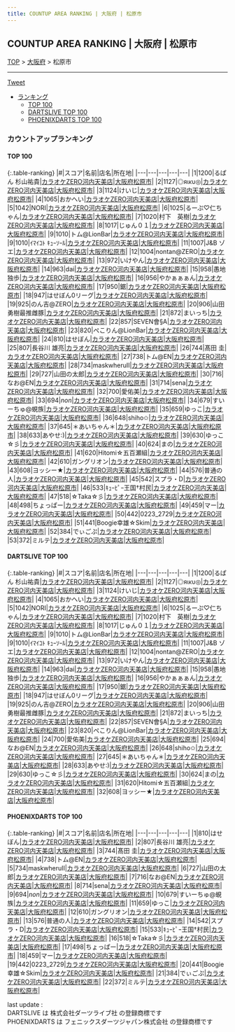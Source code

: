 ```yaml
---
title: COUNTUP AREA RANKING | 大阪府 | 松原市
---
```

## COUNTUP AREA RANKING | 大阪府 | 松原市

[TOP](/darts/rank/) > [大阪府](/darts/rank/大阪府/) > 松原市

___

<a href="https://twitter.com/share?ref_src=twsrc%5Etfw" data-text="COUNTUP AREA RANKING | 大阪府松原市" class="twitter-share-button" data-hashtags="DARTSLIVE,PHOENIXDARTS,darts,ダーツ" data-show-count="false">Tweet</a>

* [ランキング](#カウントアップランキング)
    * [TOP 100](#top-100)
    * [DARTSLIVE TOP 100](#dartslive-top-100)
    * [PHOENIXDARTS TOP 100](#phoenixdarts-top-100)

### カウントアップランキング

#### TOP 100



{:.table-ranking}
|#|スコア|名前|店名|所在地|
|---|---|---|---|---|
|1|1200|<span class="rank-name-dl">るぱん 杉山祐貴</span>|<a href="https://search.dartslive.com/jp/shop/13029d966946ea5d0d9b047a20a7ba1e">カラオケZERO河内天美店</a>|<a href="/darts/rank/大阪府/松原市">大阪府松原市</a>|
|2|1127|<span class="rank-name-dl">◎яικυ◎</span>|<a href="https://search.dartslive.com/jp/shop/13029d966946ea5d0d9b047a20a7ba1e">カラオケZERO河内天美店</a>|<a href="/darts/rank/大阪府/松原市">大阪府松原市</a>|
|3|1124|<span class="rank-name-dl">けいじ</span>|<a href="https://search.dartslive.com/jp/shop/13029d966946ea5d0d9b047a20a7ba1e">カラオケZERO河内天美店</a>|<a href="/darts/rank/大阪府/松原市">大阪府松原市</a>|
|4|1065|<span class="rank-name-dl">おかへい</span>|<a href="https://search.dartslive.com/jp/shop/13029d966946ea5d0d9b047a20a7ba1e">カラオケZERO河内天美店</a>|<a href="/darts/rank/大阪府/松原市">大阪府松原市</a>|
|5|1042|<span class="rank-name-dl">NORI</span>|<a href="https://search.dartslive.com/jp/shop/13029d966946ea5d0d9b047a20a7ba1e">カラオケZERO河内天美店</a>|<a href="/darts/rank/大阪府/松原市">大阪府松原市</a>|
|6|1025|<span class="rank-name-dl">るーぷ♡仁ちゃん</span>|<a href="https://search.dartslive.com/jp/shop/13029d966946ea5d0d9b047a20a7ba1e">カラオケZERO河内天美店</a>|<a href="/darts/rank/大阪府/松原市">大阪府松原市</a>|
|7|1020|<span class="rank-name-dl">村下　英樹</span>|<a href="https://search.dartslive.com/jp/shop/13029d966946ea5d0d9b047a20a7ba1e">カラオケZERO河内天美店</a>|<a href="/darts/rank/大阪府/松原市">大阪府松原市</a>|
|8|1017|<span class="rank-name-dl">じゅん０１</span>|<a href="https://search.dartslive.com/jp/shop/13029d966946ea5d0d9b047a20a7ba1e">カラオケZERO河内天美店</a>|<a href="/darts/rank/大阪府/松原市">大阪府松原市</a>|
|9|1010|<span class="rank-name-dl">トム@LionBar</span>|<a href="https://search.dartslive.com/jp/shop/13029d966946ea5d0d9b047a20a7ba1e">カラオケZERO河内天美店</a>|<a href="/darts/rank/大阪府/松原市">大阪府松原市</a>|
|9|1010|<span class="rank-name-dl">ｲﾏｲｺﾄ ｷｭｰｿｰﾙ</span>|<a href="https://search.dartslive.com/jp/shop/13029d966946ea5d0d9b047a20a7ba1e">カラオケZERO河内天美店</a>|<a href="/darts/rank/大阪府/松原市">大阪府松原市</a>|
|11|1007|<span class="rank-name-dl">J&amp;B ゾエ</span>|<a href="https://search.dartslive.com/jp/shop/13029d966946ea5d0d9b047a20a7ba1e">カラオケZERO河内天美店</a>|<a href="/darts/rank/大阪府/松原市">大阪府松原市</a>|
|12|1004|<span class="rank-name-dl">nontan@ZERO</span>|<a href="https://search.dartslive.com/jp/shop/13029d966946ea5d0d9b047a20a7ba1e">カラオケZERO河内天美店</a>|<a href="/darts/rank/大阪府/松原市">大阪府松原市</a>|
|13|972|<span class="rank-name-dl">いけやん</span>|<a href="https://search.dartslive.com/jp/shop/13029d966946ea5d0d9b047a20a7ba1e">カラオケZERO河内天美店</a>|<a href="/darts/rank/大阪府/松原市">大阪府松原市</a>|
|14|963|<span class="rank-name-dl">dai</span>|<a href="https://search.dartslive.com/jp/shop/13029d966946ea5d0d9b047a20a7ba1e">カラオケZERO河内天美店</a>|<a href="/darts/rank/大阪府/松原市">大阪府松原市</a>|
|15|958|<span class="rank-name-dl">愚地独歩</span>|<a href="https://search.dartslive.com/jp/shop/13029d966946ea5d0d9b047a20a7ba1e">カラオケZERO河内天美店</a>|<a href="/darts/rank/大阪府/松原市">大阪府松原市</a>|
|16|956|<span class="rank-name-dl">やかぁぁぁん</span>|<a href="https://search.dartslive.com/jp/shop/13029d966946ea5d0d9b047a20a7ba1e">カラオケZERO河内天美店</a>|<a href="/darts/rank/大阪府/松原市">大阪府松原市</a>|
|17|950|<span class="rank-name-dl">鋸</span>|<a href="https://search.dartslive.com/jp/shop/13029d966946ea5d0d9b047a20a7ba1e">カラオケZERO河内天美店</a>|<a href="/darts/rank/大阪府/松原市">大阪府松原市</a>|
|18|947|<span class="rank-name-dl">はせぼん0リーグ</span>|<a href="https://search.dartslive.com/jp/shop/13029d966946ea5d0d9b047a20a7ba1e">カラオケZERO河内天美店</a>|<a href="/darts/rank/大阪府/松原市">大阪府松原市</a>|
|19|925|<span class="rank-name-dl">のん吉@ZERO</span>|<a href="https://search.dartslive.com/jp/shop/13029d966946ea5d0d9b047a20a7ba1e">カラオケZERO河内天美店</a>|<a href="/darts/rank/大阪府/松原市">大阪府松原市</a>|
|20|906|<span class="rank-name-dl">山田勇樹最推雌豚</span>|<a href="https://search.dartslive.com/jp/shop/13029d966946ea5d0d9b047a20a7ba1e">カラオケZERO河内天美店</a>|<a href="/darts/rank/大阪府/松原市">大阪府松原市</a>|
|21|872|<span class="rank-name-dl">まいっち</span>|<a href="https://search.dartslive.com/jp/shop/13029d966946ea5d0d9b047a20a7ba1e">カラオケZERO河内天美店</a>|<a href="/darts/rank/大阪府/松原市">大阪府松原市</a>|
|22|857|<span class="rank-name-dl">SEVEN會§A</span>|<a href="https://search.dartslive.com/jp/shop/13029d966946ea5d0d9b047a20a7ba1e">カラオケZERO河内天美店</a>|<a href="/darts/rank/大阪府/松原市">大阪府松原市</a>|
|23|820|<span class="rank-name-dl">ぺこりん@LionBar</span>|<a href="https://search.dartslive.com/jp/shop/13029d966946ea5d0d9b047a20a7ba1e">カラオケZERO河内天美店</a>|<a href="/darts/rank/大阪府/松原市">大阪府松原市</a>|
|24|810|<span class="rank-name-pd">はせぼん</span>|<a href="https://vs.phoenixdarts.com/jp/shop/shopDetailInfo/s_89509?s_seq=89509">カラオケZERO河内天美店</a>|<a href="/darts/rank/大阪府/松原市">大阪府松原市</a>|
|25|807|<span class="rank-name-pd"><span class="pro-icon-pd"></span>長谷川 雄亮</span>|<a href="https://vs.phoenixdarts.com/jp/shop/shopDetailInfo/s_89509?s_seq=89509">カラオケZERO河内天美店</a>|<a href="/darts/rank/大阪府/松原市">大阪府松原市</a>|
|26|744|<span class="rank-name-pd"><span class="pro-icon-pd"></span>髙田 圭</span>|<a href="https://vs.phoenixdarts.com/jp/shop/shopDetailInfo/s_89509?s_seq=89509">カラオケZERO河内天美店</a>|<a href="/darts/rank/大阪府/松原市">大阪府松原市</a>|
|27|738|<span class="rank-name-pd">トム@EN</span>|<a href="https://vs.phoenixdarts.com/jp/shop/shopDetailInfo/s_89509?s_seq=89509">カラオケZERO河内天美店</a>|<a href="/darts/rank/大阪府/松原市">大阪府松原市</a>|
|28|734|<span class="rank-name-pd">maskwheruⅡ</span>|<a href="https://vs.phoenixdarts.com/jp/shop/shopDetailInfo/s_89509?s_seq=89509">カラオケZERO河内天美店</a>|<a href="/darts/rank/大阪府/松原市">大阪府松原市</a>|
|29|727|<span class="rank-name-pd">山田の太郎</span>|<a href="https://vs.phoenixdarts.com/jp/shop/shopDetailInfo/s_89509?s_seq=89509">カラオケZERO河内天美店</a>|<a href="/darts/rank/大阪府/松原市">大阪府松原市</a>|
|30|716|<span class="rank-name-pd">なお@EN</span>|<a href="https://vs.phoenixdarts.com/jp/shop/shopDetailInfo/s_89509?s_seq=89509">カラオケZERO河内天美店</a>|<a href="/darts/rank/大阪府/松原市">大阪府松原市</a>|
|31|714|<span class="rank-name-pd">sena</span>|<a href="https://vs.phoenixdarts.com/jp/shop/shopDetailInfo/s_89509?s_seq=89509">カラオケZERO河内天美店</a>|<a href="/darts/rank/大阪府/松原市">大阪府松原市</a>|
|32|700|<span class="rank-name-dl">愛佑美</span>|<a href="https://search.dartslive.com/jp/shop/13029d966946ea5d0d9b047a20a7ba1e">カラオケZERO河内天美店</a>|<a href="/darts/rank/大阪府/松原市">大阪府松原市</a>|
|33|694|<span class="rank-name-pd">*non*</span>|<a href="https://vs.phoenixdarts.com/jp/shop/shopDetailInfo/s_89509?s_seq=89509">カラオケZERO河内天美店</a>|<a href="/darts/rank/大阪府/松原市">大阪府松原市</a>|
|34|679|<span class="rank-name-pd">すいーちゅ@蜆族</span>|<a href="https://vs.phoenixdarts.com/jp/shop/shopDetailInfo/s_89509?s_seq=89509">カラオケZERO河内天美店</a>|<a href="/darts/rank/大阪府/松原市">大阪府松原市</a>|
|35|659|<span class="rank-name-pd">ゆっこ</span>|<a href="https://vs.phoenixdarts.com/jp/shop/shopDetailInfo/s_89509?s_seq=89509">カラオケZERO河内天美店</a>|<a href="/darts/rank/大阪府/松原市">大阪府松原市</a>|
|36|648|<span class="rank-name-dl">shiho✩</span>|<a href="https://search.dartslive.com/jp/shop/13029d966946ea5d0d9b047a20a7ba1e">カラオケZERO河内天美店</a>|<a href="/darts/rank/大阪府/松原市">大阪府松原市</a>|
|37|645|<span class="rank-name-dl">＊あいちゃん＊</span>|<a href="https://search.dartslive.com/jp/shop/13029d966946ea5d0d9b047a20a7ba1e">カラオケZERO河内天美店</a>|<a href="/darts/rank/大阪府/松原市">大阪府松原市</a>|
|38|633|<span class="rank-name-dl">あやせ:)</span>|<a href="https://search.dartslive.com/jp/shop/13029d966946ea5d0d9b047a20a7ba1e">カラオケZERO河内天美店</a>|<a href="/darts/rank/大阪府/松原市">大阪府松原市</a>|
|39|630|<span class="rank-name-dl">ゆっこ☆彡</span>|<a href="https://search.dartslive.com/jp/shop/13029d966946ea5d0d9b047a20a7ba1e">カラオケZERO河内天美店</a>|<a href="/darts/rank/大阪府/松原市">大阪府松原市</a>|
|40|624|<span class="rank-name-dl">まの</span>|<a href="https://search.dartslive.com/jp/shop/13029d966946ea5d0d9b047a20a7ba1e">カラオケZERO河内天美店</a>|<a href="/darts/rank/大阪府/松原市">大阪府松原市</a>|
|41|620|<span class="rank-name-dl">Hitomi☆五百瀬組</span>|<a href="https://search.dartslive.com/jp/shop/13029d966946ea5d0d9b047a20a7ba1e">カラオケZERO河内天美店</a>|<a href="/darts/rank/大阪府/松原市">大阪府松原市</a>|
|42|610|<span class="rank-name-pd">ガングリオン</span>|<a href="https://vs.phoenixdarts.com/jp/shop/shopDetailInfo/s_89509?s_seq=89509">カラオケZERO河内天美店</a>|<a href="/darts/rank/大阪府/松原市">大阪府松原市</a>|
|43|608|<span class="rank-name-dl">ヨッシー★</span>|<a href="https://search.dartslive.com/jp/shop/13029d966946ea5d0d9b047a20a7ba1e">カラオケZERO河内天美店</a>|<a href="/darts/rank/大阪府/松原市">大阪府松原市</a>|
|44|576|<span class="rank-name-pd">普通の人</span>|<a href="https://vs.phoenixdarts.com/jp/shop/shopDetailInfo/s_89509?s_seq=89509">カラオケZERO河内天美店</a>|<a href="/darts/rank/大阪府/松原市">大阪府松原市</a>|
|45|542|<span class="rank-name-pd">スプラ・D</span>|<a href="https://vs.phoenixdarts.com/jp/shop/shopDetailInfo/s_89509?s_seq=89509">カラオケZERO河内天美店</a>|<a href="/darts/rank/大阪府/松原市">大阪府松原市</a>|
|46|533|<span class="rank-name-pd">ｷｭｰﾋﾟｰ王国†村民</span>|<a href="https://vs.phoenixdarts.com/jp/shop/shopDetailInfo/s_89509?s_seq=89509">カラオケZERO河内天美店</a>|<a href="/darts/rank/大阪府/松原市">大阪府松原市</a>|
|47|518|<span class="rank-name-pd">☆Taka☆彡</span>|<a href="https://vs.phoenixdarts.com/jp/shop/shopDetailInfo/s_89509?s_seq=89509">カラオケZERO河内天美店</a>|<a href="/darts/rank/大阪府/松原市">大阪府松原市</a>|
|48|498|<span class="rank-name-pd">ちょっぱー</span>|<a href="https://vs.phoenixdarts.com/jp/shop/shopDetailInfo/s_89509?s_seq=89509">カラオケZERO河内天美店</a>|<a href="/darts/rank/大阪府/松原市">大阪府松原市</a>|
|49|459|<span class="rank-name-pd">マー</span>|<a href="https://vs.phoenixdarts.com/jp/shop/shopDetailInfo/s_89509?s_seq=89509">カラオケZERO河内天美店</a>|<a href="/darts/rank/大阪府/松原市">大阪府松原市</a>|
|50|442|<span class="rank-name-pd">0223_2729</span>|<a href="https://vs.phoenixdarts.com/jp/shop/shopDetailInfo/s_89509?s_seq=89509">カラオケZERO河内天美店</a>|<a href="/darts/rank/大阪府/松原市">大阪府松原市</a>|
|51|441|<span class="rank-name-pd">Boogie幸雄☆Skim</span>|<a href="https://vs.phoenixdarts.com/jp/shop/shopDetailInfo/s_89509?s_seq=89509">カラオケZERO河内天美店</a>|<a href="/darts/rank/大阪府/松原市">大阪府松原市</a>|
|52|384|<span class="rank-name-pd">でぃごぷ</span>|<a href="https://vs.phoenixdarts.com/jp/shop/shopDetailInfo/s_89509?s_seq=89509">カラオケZERO河内天美店</a>|<a href="/darts/rank/大阪府/松原市">大阪府松原市</a>|
|53|372|<span class="rank-name-pd">ミルテ</span>|<a href="https://vs.phoenixdarts.com/jp/shop/shopDetailInfo/s_89509?s_seq=89509">カラオケZERO河内天美店</a>|<a href="/darts/rank/大阪府/松原市">大阪府松原市</a>|


#### DARTSLIVE TOP 100



{:.table-ranking}
|#|スコア|名前|店名|所在地|
|---|---|---|---|---|
|1|1200|<span class="rank-name-dl">るぱん 杉山祐貴</span>|<a href="https://search.dartslive.com/jp/shop/13029d966946ea5d0d9b047a20a7ba1e">カラオケZERO河内天美店</a>|<a href="/darts/rank/大阪府/松原市">大阪府松原市</a>|
|2|1127|<span class="rank-name-dl">◎яικυ◎</span>|<a href="https://search.dartslive.com/jp/shop/13029d966946ea5d0d9b047a20a7ba1e">カラオケZERO河内天美店</a>|<a href="/darts/rank/大阪府/松原市">大阪府松原市</a>|
|3|1124|<span class="rank-name-dl">けいじ</span>|<a href="https://search.dartslive.com/jp/shop/13029d966946ea5d0d9b047a20a7ba1e">カラオケZERO河内天美店</a>|<a href="/darts/rank/大阪府/松原市">大阪府松原市</a>|
|4|1065|<span class="rank-name-dl">おかへい</span>|<a href="https://search.dartslive.com/jp/shop/13029d966946ea5d0d9b047a20a7ba1e">カラオケZERO河内天美店</a>|<a href="/darts/rank/大阪府/松原市">大阪府松原市</a>|
|5|1042|<span class="rank-name-dl">NORI</span>|<a href="https://search.dartslive.com/jp/shop/13029d966946ea5d0d9b047a20a7ba1e">カラオケZERO河内天美店</a>|<a href="/darts/rank/大阪府/松原市">大阪府松原市</a>|
|6|1025|<span class="rank-name-dl">るーぷ♡仁ちゃん</span>|<a href="https://search.dartslive.com/jp/shop/13029d966946ea5d0d9b047a20a7ba1e">カラオケZERO河内天美店</a>|<a href="/darts/rank/大阪府/松原市">大阪府松原市</a>|
|7|1020|<span class="rank-name-dl">村下　英樹</span>|<a href="https://search.dartslive.com/jp/shop/13029d966946ea5d0d9b047a20a7ba1e">カラオケZERO河内天美店</a>|<a href="/darts/rank/大阪府/松原市">大阪府松原市</a>|
|8|1017|<span class="rank-name-dl">じゅん０１</span>|<a href="https://search.dartslive.com/jp/shop/13029d966946ea5d0d9b047a20a7ba1e">カラオケZERO河内天美店</a>|<a href="/darts/rank/大阪府/松原市">大阪府松原市</a>|
|9|1010|<span class="rank-name-dl">トム@LionBar</span>|<a href="https://search.dartslive.com/jp/shop/13029d966946ea5d0d9b047a20a7ba1e">カラオケZERO河内天美店</a>|<a href="/darts/rank/大阪府/松原市">大阪府松原市</a>|
|9|1010|<span class="rank-name-dl">ｲﾏｲｺﾄ ｷｭｰｿｰﾙ</span>|<a href="https://search.dartslive.com/jp/shop/13029d966946ea5d0d9b047a20a7ba1e">カラオケZERO河内天美店</a>|<a href="/darts/rank/大阪府/松原市">大阪府松原市</a>|
|11|1007|<span class="rank-name-dl">J&amp;B ゾエ</span>|<a href="https://search.dartslive.com/jp/shop/13029d966946ea5d0d9b047a20a7ba1e">カラオケZERO河内天美店</a>|<a href="/darts/rank/大阪府/松原市">大阪府松原市</a>|
|12|1004|<span class="rank-name-dl">nontan@ZERO</span>|<a href="https://search.dartslive.com/jp/shop/13029d966946ea5d0d9b047a20a7ba1e">カラオケZERO河内天美店</a>|<a href="/darts/rank/大阪府/松原市">大阪府松原市</a>|
|13|972|<span class="rank-name-dl">いけやん</span>|<a href="https://search.dartslive.com/jp/shop/13029d966946ea5d0d9b047a20a7ba1e">カラオケZERO河内天美店</a>|<a href="/darts/rank/大阪府/松原市">大阪府松原市</a>|
|14|963|<span class="rank-name-dl">dai</span>|<a href="https://search.dartslive.com/jp/shop/13029d966946ea5d0d9b047a20a7ba1e">カラオケZERO河内天美店</a>|<a href="/darts/rank/大阪府/松原市">大阪府松原市</a>|
|15|958|<span class="rank-name-dl">愚地独歩</span>|<a href="https://search.dartslive.com/jp/shop/13029d966946ea5d0d9b047a20a7ba1e">カラオケZERO河内天美店</a>|<a href="/darts/rank/大阪府/松原市">大阪府松原市</a>|
|16|956|<span class="rank-name-dl">やかぁぁぁん</span>|<a href="https://search.dartslive.com/jp/shop/13029d966946ea5d0d9b047a20a7ba1e">カラオケZERO河内天美店</a>|<a href="/darts/rank/大阪府/松原市">大阪府松原市</a>|
|17|950|<span class="rank-name-dl">鋸</span>|<a href="https://search.dartslive.com/jp/shop/13029d966946ea5d0d9b047a20a7ba1e">カラオケZERO河内天美店</a>|<a href="/darts/rank/大阪府/松原市">大阪府松原市</a>|
|18|947|<span class="rank-name-dl">はせぼん0リーグ</span>|<a href="https://search.dartslive.com/jp/shop/13029d966946ea5d0d9b047a20a7ba1e">カラオケZERO河内天美店</a>|<a href="/darts/rank/大阪府/松原市">大阪府松原市</a>|
|19|925|<span class="rank-name-dl">のん吉@ZERO</span>|<a href="https://search.dartslive.com/jp/shop/13029d966946ea5d0d9b047a20a7ba1e">カラオケZERO河内天美店</a>|<a href="/darts/rank/大阪府/松原市">大阪府松原市</a>|
|20|906|<span class="rank-name-dl">山田勇樹最推雌豚</span>|<a href="https://search.dartslive.com/jp/shop/13029d966946ea5d0d9b047a20a7ba1e">カラオケZERO河内天美店</a>|<a href="/darts/rank/大阪府/松原市">大阪府松原市</a>|
|21|872|<span class="rank-name-dl">まいっち</span>|<a href="https://search.dartslive.com/jp/shop/13029d966946ea5d0d9b047a20a7ba1e">カラオケZERO河内天美店</a>|<a href="/darts/rank/大阪府/松原市">大阪府松原市</a>|
|22|857|<span class="rank-name-dl">SEVEN會§A</span>|<a href="https://search.dartslive.com/jp/shop/13029d966946ea5d0d9b047a20a7ba1e">カラオケZERO河内天美店</a>|<a href="/darts/rank/大阪府/松原市">大阪府松原市</a>|
|23|820|<span class="rank-name-dl">ぺこりん@LionBar</span>|<a href="https://search.dartslive.com/jp/shop/13029d966946ea5d0d9b047a20a7ba1e">カラオケZERO河内天美店</a>|<a href="/darts/rank/大阪府/松原市">大阪府松原市</a>|
|24|700|<span class="rank-name-dl">愛佑美</span>|<a href="https://search.dartslive.com/jp/shop/13029d966946ea5d0d9b047a20a7ba1e">カラオケZERO河内天美店</a>|<a href="/darts/rank/大阪府/松原市">大阪府松原市</a>|
|25|694|<span class="rank-name-dl">なお@EN</span>|<a href="https://search.dartslive.com/jp/shop/13029d966946ea5d0d9b047a20a7ba1e">カラオケZERO河内天美店</a>|<a href="/darts/rank/大阪府/松原市">大阪府松原市</a>|
|26|648|<span class="rank-name-dl">shiho✩</span>|<a href="https://search.dartslive.com/jp/shop/13029d966946ea5d0d9b047a20a7ba1e">カラオケZERO河内天美店</a>|<a href="/darts/rank/大阪府/松原市">大阪府松原市</a>|
|27|645|<span class="rank-name-dl">＊あいちゃん＊</span>|<a href="https://search.dartslive.com/jp/shop/13029d966946ea5d0d9b047a20a7ba1e">カラオケZERO河内天美店</a>|<a href="/darts/rank/大阪府/松原市">大阪府松原市</a>|
|28|633|<span class="rank-name-dl">あやせ:)</span>|<a href="https://search.dartslive.com/jp/shop/13029d966946ea5d0d9b047a20a7ba1e">カラオケZERO河内天美店</a>|<a href="/darts/rank/大阪府/松原市">大阪府松原市</a>|
|29|630|<span class="rank-name-dl">ゆっこ☆彡</span>|<a href="https://search.dartslive.com/jp/shop/13029d966946ea5d0d9b047a20a7ba1e">カラオケZERO河内天美店</a>|<a href="/darts/rank/大阪府/松原市">大阪府松原市</a>|
|30|624|<span class="rank-name-dl">まの</span>|<a href="https://search.dartslive.com/jp/shop/13029d966946ea5d0d9b047a20a7ba1e">カラオケZERO河内天美店</a>|<a href="/darts/rank/大阪府/松原市">大阪府松原市</a>|
|31|620|<span class="rank-name-dl">Hitomi☆五百瀬組</span>|<a href="https://search.dartslive.com/jp/shop/13029d966946ea5d0d9b047a20a7ba1e">カラオケZERO河内天美店</a>|<a href="/darts/rank/大阪府/松原市">大阪府松原市</a>|
|32|608|<span class="rank-name-dl">ヨッシー★</span>|<a href="https://search.dartslive.com/jp/shop/13029d966946ea5d0d9b047a20a7ba1e">カラオケZERO河内天美店</a>|<a href="/darts/rank/大阪府/松原市">大阪府松原市</a>|


#### PHOENIXDARTS TOP 100



{:.table-ranking}
|#|スコア|名前|店名|所在地|
|---|---|---|---|---|
|1|810|<span class="rank-name-pd">はせぼん</span>|<a href="https://vs.phoenixdarts.com/jp/shop/shopDetailInfo/s_89509?s_seq=89509">カラオケZERO河内天美店</a>|<a href="/darts/rank/大阪府/松原市">大阪府松原市</a>|
|2|807|<span class="rank-name-pd"><span class="pro-icon-pd"></span>長谷川 雄亮</span>|<a href="https://vs.phoenixdarts.com/jp/shop/shopDetailInfo/s_89509?s_seq=89509">カラオケZERO河内天美店</a>|<a href="/darts/rank/大阪府/松原市">大阪府松原市</a>|
|3|744|<span class="rank-name-pd"><span class="pro-icon-pd"></span>髙田 圭</span>|<a href="https://vs.phoenixdarts.com/jp/shop/shopDetailInfo/s_89509?s_seq=89509">カラオケZERO河内天美店</a>|<a href="/darts/rank/大阪府/松原市">大阪府松原市</a>|
|4|738|<span class="rank-name-pd">トム@EN</span>|<a href="https://vs.phoenixdarts.com/jp/shop/shopDetailInfo/s_89509?s_seq=89509">カラオケZERO河内天美店</a>|<a href="/darts/rank/大阪府/松原市">大阪府松原市</a>|
|5|734|<span class="rank-name-pd">maskwheruⅡ</span>|<a href="https://vs.phoenixdarts.com/jp/shop/shopDetailInfo/s_89509?s_seq=89509">カラオケZERO河内天美店</a>|<a href="/darts/rank/大阪府/松原市">大阪府松原市</a>|
|6|727|<span class="rank-name-pd">山田の太郎</span>|<a href="https://vs.phoenixdarts.com/jp/shop/shopDetailInfo/s_89509?s_seq=89509">カラオケZERO河内天美店</a>|<a href="/darts/rank/大阪府/松原市">大阪府松原市</a>|
|7|716|<span class="rank-name-pd">なお@EN</span>|<a href="https://vs.phoenixdarts.com/jp/shop/shopDetailInfo/s_89509?s_seq=89509">カラオケZERO河内天美店</a>|<a href="/darts/rank/大阪府/松原市">大阪府松原市</a>|
|8|714|<span class="rank-name-pd">sena</span>|<a href="https://vs.phoenixdarts.com/jp/shop/shopDetailInfo/s_89509?s_seq=89509">カラオケZERO河内天美店</a>|<a href="/darts/rank/大阪府/松原市">大阪府松原市</a>|
|9|694|<span class="rank-name-pd">*non*</span>|<a href="https://vs.phoenixdarts.com/jp/shop/shopDetailInfo/s_89509?s_seq=89509">カラオケZERO河内天美店</a>|<a href="/darts/rank/大阪府/松原市">大阪府松原市</a>|
|10|679|<span class="rank-name-pd">すいーちゅ@蜆族</span>|<a href="https://vs.phoenixdarts.com/jp/shop/shopDetailInfo/s_89509?s_seq=89509">カラオケZERO河内天美店</a>|<a href="/darts/rank/大阪府/松原市">大阪府松原市</a>|
|11|659|<span class="rank-name-pd">ゆっこ</span>|<a href="https://vs.phoenixdarts.com/jp/shop/shopDetailInfo/s_89509?s_seq=89509">カラオケZERO河内天美店</a>|<a href="/darts/rank/大阪府/松原市">大阪府松原市</a>|
|12|610|<span class="rank-name-pd">ガングリオン</span>|<a href="https://vs.phoenixdarts.com/jp/shop/shopDetailInfo/s_89509?s_seq=89509">カラオケZERO河内天美店</a>|<a href="/darts/rank/大阪府/松原市">大阪府松原市</a>|
|13|576|<span class="rank-name-pd">普通の人</span>|<a href="https://vs.phoenixdarts.com/jp/shop/shopDetailInfo/s_89509?s_seq=89509">カラオケZERO河内天美店</a>|<a href="/darts/rank/大阪府/松原市">大阪府松原市</a>|
|14|542|<span class="rank-name-pd">スプラ・D</span>|<a href="https://vs.phoenixdarts.com/jp/shop/shopDetailInfo/s_89509?s_seq=89509">カラオケZERO河内天美店</a>|<a href="/darts/rank/大阪府/松原市">大阪府松原市</a>|
|15|533|<span class="rank-name-pd">ｷｭｰﾋﾟｰ王国†村民</span>|<a href="https://vs.phoenixdarts.com/jp/shop/shopDetailInfo/s_89509?s_seq=89509">カラオケZERO河内天美店</a>|<a href="/darts/rank/大阪府/松原市">大阪府松原市</a>|
|16|518|<span class="rank-name-pd">☆Taka☆彡</span>|<a href="https://vs.phoenixdarts.com/jp/shop/shopDetailInfo/s_89509?s_seq=89509">カラオケZERO河内天美店</a>|<a href="/darts/rank/大阪府/松原市">大阪府松原市</a>|
|17|498|<span class="rank-name-pd">ちょっぱー</span>|<a href="https://vs.phoenixdarts.com/jp/shop/shopDetailInfo/s_89509?s_seq=89509">カラオケZERO河内天美店</a>|<a href="/darts/rank/大阪府/松原市">大阪府松原市</a>|
|18|459|<span class="rank-name-pd">マー</span>|<a href="https://vs.phoenixdarts.com/jp/shop/shopDetailInfo/s_89509?s_seq=89509">カラオケZERO河内天美店</a>|<a href="/darts/rank/大阪府/松原市">大阪府松原市</a>|
|19|442|<span class="rank-name-pd">0223_2729</span>|<a href="https://vs.phoenixdarts.com/jp/shop/shopDetailInfo/s_89509?s_seq=89509">カラオケZERO河内天美店</a>|<a href="/darts/rank/大阪府/松原市">大阪府松原市</a>|
|20|441|<span class="rank-name-pd">Boogie幸雄☆Skim</span>|<a href="https://vs.phoenixdarts.com/jp/shop/shopDetailInfo/s_89509?s_seq=89509">カラオケZERO河内天美店</a>|<a href="/darts/rank/大阪府/松原市">大阪府松原市</a>|
|21|384|<span class="rank-name-pd">でぃごぷ</span>|<a href="https://vs.phoenixdarts.com/jp/shop/shopDetailInfo/s_89509?s_seq=89509">カラオケZERO河内天美店</a>|<a href="/darts/rank/大阪府/松原市">大阪府松原市</a>|
|22|372|<span class="rank-name-pd">ミルテ</span>|<a href="https://vs.phoenixdarts.com/jp/shop/shopDetailInfo/s_89509?s_seq=89509">カラオケZERO河内天美店</a>|<a href="/darts/rank/大阪府/松原市">大阪府松原市</a>|


<div class="footer border-top border-gray-light mt-5 pt-3 text-right text-gray">
    last update : <span style="font-weight: italic" id="foot_last_modified"></span><br />
    DARTSLIVE は 株式会社ダーツライブ社 の登録商標です<br />
    PHOENIXDARTS は フェニックスダーツジャパン株式会社 の登録商標です<br />
</div>

<script src="https://cdnjs.cloudflare.com/ajax/libs/jquery.tablesorter/2.31.3/js/jquery.tablesorter.min.js" integrity="sha512-qzgd5cYSZcosqpzpn7zF2ZId8f/8CHmFKZ8j7mU4OUXTNRd5g+ZHBPsgKEwoqxCtdQvExE5LprwwPAgoicguNg==" crossorigin="anonymous" referrerpolicy="no-referrer"></script>
<link rel="stylesheet" href="https://cdnjs.cloudflare.com/ajax/libs/jquery.tablesorter/2.31.3/css/theme.default.min.css" integrity="sha512-wghhOJkjQX0Lh3NSWvNKeZ0ZpNn+SPVXX1Qyc9OCaogADktxrBiBdKGDoqVUOyhStvMBmJQ8ZdMHiR3wuEq8+w==" crossorigin="anonymous" referrerpolicy="no-referrer" />
<script>
$(function() {
    $(".table-ranking").tablesorter({sortList:[[0, 0]]});
    $("#foot_last_modified").text(formatDate(new Date(document.lastModified), 'yyyy-MM-dd HH:mm:ss'));
});
</script>

<script async src="https://platform.twitter.com/widgets.js" charset="utf-8"></script>